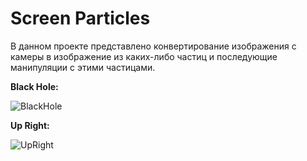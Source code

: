 # Screen Particles

В данном проекте представлено конвертирование изображения с камеры в изображение из каких-либо частиц и последующие манипуляции с этими частицами.

**Black Hole:**

![BlackHole](https://github.com/VladimirShat/Screen-Particles/blob/main/Gifs/BlackHole.gif)

**Up Right:**

![UpRight](https://github.com/VladimirShat/Screen-Particles/blob/main/Gifs/UpRight.gif)
